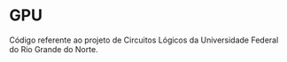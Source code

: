 # GPU

Código referente ao projeto de Circuitos Lógicos da Universidade Federal do Rio Grande do Norte.
